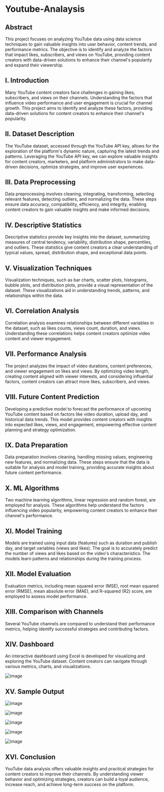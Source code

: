 # Youtube-Analaysis

Abstract
--------------------------------------------------------------------------------------------------------------------------------------------------------------------------------------
This project focuses on analyzing YouTube data using data science techniques to gain valuable insights into user behavior, content trends, and performance metrics. The objective is to identify and analyze the factors that impact likes, subscribers, and views on YouTube, providing content creators with data-driven solutions to enhance their channel's popularity and expand their viewership.

I. Introduction
----------------------------------------------------------------------------------------------------------------------------------------------------------------------------------------
Many YouTube content creators face challenges in gaining likes, subscribers, and views on their channels. Understanding the factors that influence video performance and user engagement is crucial for channel growth. This project aims to identify and analyze these factors, providing data-driven solutions for content creators to enhance their channel's popularity.

II. Dataset Description
----------------------------------------------------------------------------------------------------------------------------------------------------------------------------------------
The YouTube dataset, accessed through the YouTube API key, allows for the exploration of the platform's dynamic nature, capturing the latest trends and patterns. Leveraging the YouTube API key, we can explore valuable insights for content creators, marketers, and platform administrators to make data-driven decisions, optimize strategies, and improve user experiences.

III. Data Preprocessing
----------------------------------------------------------------------------------------------------------------------------------------------------------------------------------------
Data preprocessing involves cleaning, integrating, transforming, selecting relevant features, detecting outliers, and normalizing the data. These steps ensure data accuracy, compatibility, efficiency, and integrity, enabling content creators to gain valuable insights and make informed decisions.

IV. Descriptive Statistics
----------------------------------------------------------------------------------------------------------------------------------------------------------------------------------------
Descriptive statistics provide key insights into the dataset, summarizing measures of central tendency, variability, distribution shape, percentiles, and outliers. These statistics give content creators a clear understanding of typical values, spread, distribution shape, and exceptional data points.

V. Visualization Techniques
----------------------------------------------------------------------------------------------------------------------------------------------------------------------------------------
Visualization techniques, such as bar charts, scatter plots, histograms, bubble plots, and distribution plots, provide a visual representation of the dataset. These visualizations aid in understanding trends, patterns, and relationships within the data.

VI. Correlation Analysis
----------------------------------------------------------------------------------------------------------------------------------------------------------------------------------------
Correlation analysis examines relationships between different variables in the dataset, such as likes counts, views count, duration, and views. Understanding these correlations helps content creators optimize video content and viewer engagement.

VII. Performance Analysis
----------------------------------------------------------------------------------------------------------------------------------------------------------------------------------------
The project analyzes the impact of video durations, content preferences, and viewer engagement on likes and views. By optimizing video length, creating content aligned with viewer interests, and considering influential factors, content creators can attract more likes, subscribers, and views.

VIII. Future Content Prediction
------------------------------------------------------------------------------------------------------------------------------------------------------------------------------------------
Developing a predictive model to forecast the performance of upcoming YouTube content based on factors like video duration, upload day, and historical data trends. This model provides content creators with insights into expected likes, views, and engagement, empowering effective content planning and strategy optimization.

IX. Data Preparation
-----------------------------------------------------------------------------------------------------------------------------------------------------------------------------------------
Data preparation involves cleaning, handling missing values, engineering new features, and normalizing data. These steps ensure that the data is suitable for analysis and model training, providing accurate insights about future content performance.

X. ML Algorithms
-----------------------------------------------------------------------------------------------------------------------------------------------------------------------------------------
Two machine learning algorithms, linear regression and random forest, are employed for analysis. These algorithms help understand the factors influencing video popularity, empowering content creators to enhance their channel's performance.

XI. Model Training
-----------------------------------------------------------------------------------------------------------------------------------------------------------------------------------------
Models are trained using input data (features) such as duration and publish day, and target variables (views and likes). The goal is to accurately predict the number of views and likes based on the video's characteristics. The models learn patterns and relationships during the training process.

XII. Model Evaluation
----------------------------------------------------------------------------------------------------------------------------------------------------------------------------------------
Evaluation metrics, including mean squared error (MSE), root mean squared error (RMSE), mean absolute error (MAE), and R-squared (R2) score, are employed to assess model performance.

XIII. Comparison with Channels
---------------------------------------------------------------------------------------------------------------------------------------------------------------------------------------
Several YouTube channels are compared to understand their performance metrics, helping identify successful strategies and contributing factors.

XIV. Dashboard
----------------------------------------------------------------------------------------------------------------------------------------------------------------------------------------
An interactive dashboard using Excel is developed for visualizing and exploring the YouTube dataset. Content creators can navigate through various metrics, charts, and visualizations.

![image](https://github.com/user-attachments/assets/eeae42c3-7f4d-42c0-846b-d804d379e8b0)


XV. Sample Output
---------------------------------------------------------------------------------------------------------------------------------------------------------------------------------------
![image](https://github.com/user-attachments/assets/8b78b6b5-4530-422b-ba12-52d2c09bf053)


![image](https://github.com/user-attachments/assets/efcc1114-dc5a-4164-8956-a220e595981b)


![image](https://github.com/user-attachments/assets/705ef0f0-fc10-4d48-999c-efce020786a6)


![image](https://github.com/user-attachments/assets/cbeac563-aedd-4c6a-913e-25cecda8bf92)


![image](https://github.com/user-attachments/assets/53aabfa5-57a6-46b7-9da2-6a9b5ebdf5ed)


XVI. Conclusion
----------------------------------------------------------------------------------------------------------------------------------------------------------------------------------------
YouTube data analysis offers valuable insights and practical strategies for content creators to improve their channels. By understanding viewer behavior and optimizing strategies, creators can build a loyal audience, increase reach, and achieve long-term success on the platform.
